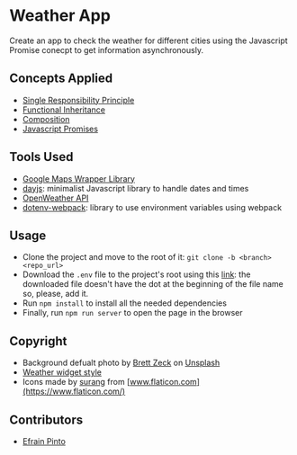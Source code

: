 # Weather App
Create an app to check the weather for different cities using the Javascript Promise conecpt to get information asynchronously.

## Concepts Applied
* [Single Responsibility Principle](https://medium.com/@cramirez92/s-o-l-i-d-the-first-5-priciples-of-object-oriented-design-with-javascript-790f6ac9b9fa)
* [Functional Inheritance](https://medium.com/javascript-scene/3-different-kinds-of-prototypal-inheritance-es6-edition-32d777fa16c9)
* [Composition](https://youtu.be/wfMtDGfHWpA)
* [Javascript Promises](https://github.com/getify/You-Dont-Know-JS/blob/2nd-ed/sync-async/ch3.md)

## Tools Used
* [Google Maps Wrapper Library](https://www.npmjs.com/package/google-maps)
* [dayjs](https://github.com/iamkun/dayjs): minimalist Javascript library to handle dates and times
* [OpenWeather API](https://openweathermap.org/)
* [dotenv-webpack](https://www.npmjs.com/package/dotenv-webpack): library to use environment variables using webpack

## Usage

- Clone the project and move to the root of it: `git clone -b <branch> <repo_url>`
- Download the `.env` file to the project's root using this [link](https://storage.cloud.google.com/weather-app/.env): the downloaded file doesn't have the dot at the beginning of the file name so, please, add it.
- Run `npm install` to install all the needed dependencies
- Finally, run `npm run server` to open the page in the browser

## Copyright
- Background defualt photo by [Brett Zeck](https://unsplash.com/@iambrettzeck?utm_source=unsplash&utm_medium=referral&utm_content=creditCopyText) on [Unsplash](https://unsplash.com/s/photos/world?utm_source=unsplash&utm_medium=referral&utm_content=creditCopyText)
- [Weather widget style](https://codepen.io/rahulgurujala/pen/WNbQQoa)
- Icons made by [surang](https://www.flaticon.com/authors/surang) from [www.flaticon.com](https://www.flaticon.com/)

## Contributors

- [Efrain Pinto](https://github.com/efrapp)

